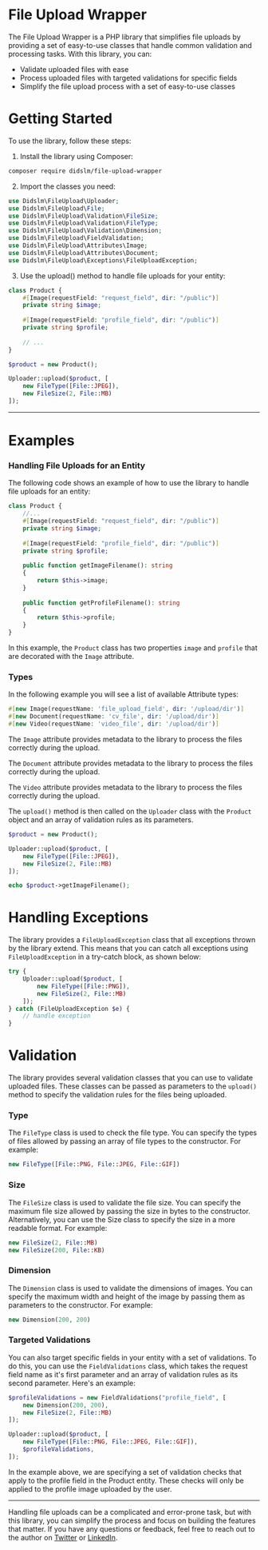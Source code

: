 # File Upload Wrapper

The File Upload Wrapper is a PHP library that simplifies file uploads by providing a set of easy-to-use classes that handle common validation and processing tasks. 
With this library, you can:

- Validate uploaded files with ease
- Process uploaded files with targeted validations for specific fields
- Simplify the file upload process with a set of easy-to-use classes

# Getting Started

To use the library, follow these steps:

1. Install the library using Composer:

```sh
composer require didslm/file-upload-wrapper
```

2. Import the classes you need:

```php
use Didslm\FileUpload\Uploader;
use Didslm\FileUpload\File;
use Didslm\FileUpload\Validation\FileSize;
use Didslm\FileUpload\Validation\FileType;
use Didslm\FileUpload\Validation\Dimension;
use Didslm\FileUpload\FieldValidation;
use Didslm\FileUpload\Attributes\Image;
use Didslm\FileUpload\Attributes\Document;
use Didslm\FileUpload\Exceptions\FileUploadException;
```

3. Use the upload() method to handle file uploads for your entity:

```php
class Product {
    #[Image(requestField: "request_field", dir: "/public")]
    private string $image;
    
    #[Image(requestField: "profile_field", dir: "/public")]
    private string $profile;
    
    // ...
}

$product = new Product();

Uploader::upload($product, [
    new FileType([File::JPEG]),
    new FileSize(2, File::MB)
]);

```
----

# Examples

### Handling File Uploads for an Entity

The following code shows an example of how to use the library to handle file uploads for an entity:

```php
class Product {
    //...
    #[Image(requestField: "request_field", dir: "/public")]
    private string $image;
    
    #[Image(requestField: "profile_field", dir: "/public")]
    private string $profile;
    
    public function getImageFilename(): string
    {
        return $this->image;
    }
    
    public function getProfileFilename(): string
    {
        return $this->profile;
    }
}

```

In this example, the `Product` class has two properties `image` and `profile` that are decorated with the `Image` attribute. 

### Types

In the following example you will see a list of available Attribute types:

```php
#[new Image(requestName: 'file_upload_field', dir: '/upload/dir')]
#[new Document(requestName: 'cv_file', dir: '/upload/dir')]
#[new Video(requestName: 'video_file', dir: '/upload/dir')]
```

The `Image` attribute provides metadata to the library to process the files correctly during the upload.

The `Document` attribute provides metadata to the library to process the files correctly during the upload.

The `Video` attribute provides metadata to the library to process the files correctly during the upload.

The `upload()` method is then called on the `Uploader` class with the `Product` object and an array of validation rules as its parameters.

```php
$product = new Product();

Uploader::upload($product, [
    new FileType([File::JPEG]),
    new FileSize(2, File::MB)
]);

echo $product->getImageFilename();

```

# Handling Exceptions

The library provides a `FileUploadException` class that all exceptions thrown by the library extend. This means that you can catch all exceptions using `FileUploadException` in a try-catch block, as shown below:
```php
try {
    Uploader::upload($product, [
        new FileType([File::PNG]),
        new FileSize(2, File::MB)
    ]);
} catch (FileUploadException $e) {
    // handle exception
}
```

# Validation

The library provides several validation classes that you can use to validate uploaded files. These classes can be passed as parameters to the `upload()` method to specify the validation rules for the files being uploaded.


### Type

The `FileType` class is used to check the file type. You can specify the types of files allowed by passing an array of file types to the constructor. For example:

```php
new FileType([File::PNG, File::JPEG, File::GIF])
```

### Size

The `FileSize` class is used to validate the file size. You can specify the maximum file size allowed by passing the size in bytes to the constructor. Alternatively, you can use the Size class to specify the size in a more readable format. For example:
```php
new FileSize(2, File::MB)
new FileSize(200, File::KB)

```

### Dimension

The `Dimension` class is used to validate the dimensions of images. You can specify the maximum width and height of the image by passing them as parameters to the constructor. For example:
```php
new Dimension(200, 200)
```

### Targeted Validations

You can also target specific fields in your entity with a set of validations. 
To do this, you can use the `FieldValidations` class, which takes the request field name as it's first parameter and an array of validation rules as its second parameter. Here's an example:

```php
$profileValidations = new FieldValidations("profile_field", [
    new Dimension(200, 200),
    new FileSize(2, File::MB)
]);

Uploader::upload($product, [
    new FileType([File::PNG, File::JPEG, File::GIF]),
    $profileValidations,
]);
```

In the example above, we are specifying a set of validation checks that apply to the profile field in the Product entity. These checks will only be applied to the profile image uploaded by the user.

-----
Handling file uploads can be a complicated and error-prone task, but with this library, you can simplify the process and focus on building the features that matter. If you have any questions or feedback, feel free to reach out to the author on [Twitter](https://twitter.com/slmdiar) or [LinkedIn](https://linkedin.com/in/diarselimi).